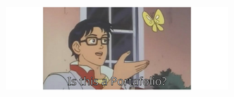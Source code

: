 <div align="center">
  <a href="https://github.com/benjavicente">
    <img src="portafolio.svg">
  </a>
</div>
